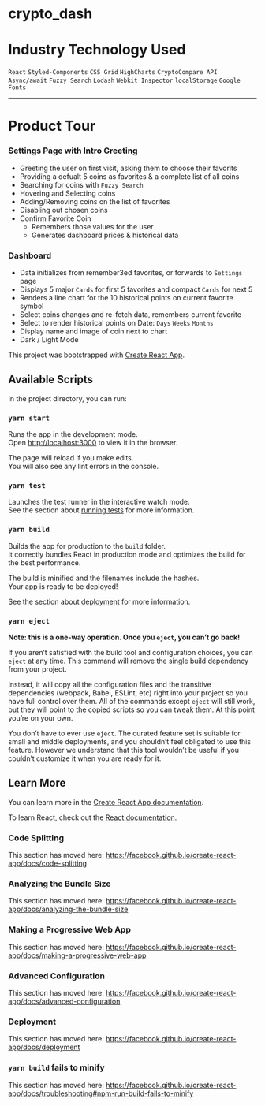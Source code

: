 # crypto_dash

# Industry Technology Used

`React`
`Styled-Components`
`CSS Grid`
`HighCharts`
`CryptoCompare API`
`Async/await`
`Fuzzy Search`
`Lodash`
`Webkit Inspector`
`localStorage`
`Google Fonts`

---

# Product Tour

### Settings Page with Intro Greeting

- Greeting the user on first visit, asking them to choose their favorits
- Providing a defualt 5 coins as favorites & a complete list of all coins
- Searching for coins with `Fuzzy Search`
- Hovering and Selecting coins
- Adding/Removing coins on the list of favorites
- Disabling out chosen coins
- Confirm Favorite Coin
  - Remembers those values for the user
  - Generates dashboard prices & historical data

### Dashboard

- Data initializes from remember3ed favorites, or forwards to `Settings` page
- Displays 5 major `Cards` for first 5 favorites and compact `Cards` for next 5
- Renders a line chart for the 10 historical points on current favorite symbol
- Select coins changes and re-fetch data, remembers current favorite
- Select to render historical points on Date: `Days` `Weeks` `Months`
- Display name and image of coin next to chart
- Dark / Light Mode

This project was bootstrapped with [Create React App](https://github.com/facebook/create-react-app).

## Available Scripts

In the project directory, you can run:

### `yarn start`

Runs the app in the development mode.<br />
Open [http://localhost:3000](http://localhost:3000) to view it in the browser.

The page will reload if you make edits.<br />
You will also see any lint errors in the console.

### `yarn test`

Launches the test runner in the interactive watch mode.<br />
See the section about [running tests](https://facebook.github.io/create-react-app/docs/running-tests) for more information.

### `yarn build`

Builds the app for production to the `build` folder.<br />
It correctly bundles React in production mode and optimizes the build for the best performance.

The build is minified and the filenames include the hashes.<br />
Your app is ready to be deployed!

See the section about [deployment](https://facebook.github.io/create-react-app/docs/deployment) for more information.

### `yarn eject`

**Note: this is a one-way operation. Once you `eject`, you can’t go back!**

If you aren’t satisfied with the build tool and configuration choices, you can `eject` at any time. This command will remove the single build dependency from your project.

Instead, it will copy all the configuration files and the transitive dependencies (webpack, Babel, ESLint, etc) right into your project so you have full control over them. All of the commands except `eject` will still work, but they will point to the copied scripts so you can tweak them. At this point you’re on your own.

You don’t have to ever use `eject`. The curated feature set is suitable for small and middle deployments, and you shouldn’t feel obligated to use this feature. However we understand that this tool wouldn’t be useful if you couldn’t customize it when you are ready for it.

## Learn More

You can learn more in the [Create React App documentation](https://facebook.github.io/create-react-app/docs/getting-started).

To learn React, check out the [React documentation](https://reactjs.org/).

### Code Splitting

This section has moved here: https://facebook.github.io/create-react-app/docs/code-splitting

### Analyzing the Bundle Size

This section has moved here: https://facebook.github.io/create-react-app/docs/analyzing-the-bundle-size

### Making a Progressive Web App

This section has moved here: https://facebook.github.io/create-react-app/docs/making-a-progressive-web-app

### Advanced Configuration

This section has moved here: https://facebook.github.io/create-react-app/docs/advanced-configuration

### Deployment

This section has moved here: https://facebook.github.io/create-react-app/docs/deployment

### `yarn build` fails to minify

This section has moved here: https://facebook.github.io/create-react-app/docs/troubleshooting#npm-run-build-fails-to-minify
